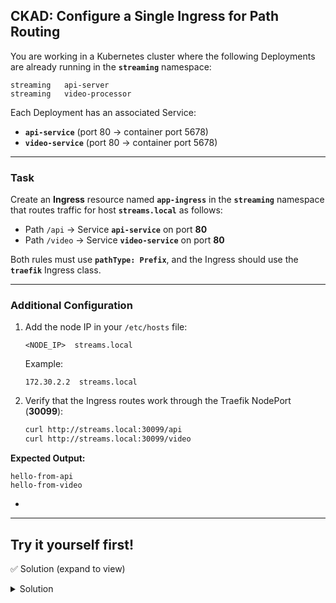 ## **CKAD: Configure a Single Ingress for Path Routing**

You are working in a Kubernetes cluster where the following Deployments are already running in the **`streaming`** namespace:

```
streaming   api-server
streaming   video-processor
```

Each Deployment has an associated Service:

* **`api-service`** (port 80 → container port 5678)
* **`video-service`** (port 80 → container port 5678)

---

### **Task**

Create an **Ingress** resource named **`app-ingress`** in the **`streaming`** namespace that routes traffic for host **`streams.local`** as follows:

* Path `/api` → Service **`api-service`** on port **80**
* Path `/video` → Service **`video-service`** on port **80**

Both rules must use **`pathType: Prefix`**, and the Ingress should use the **`traefik`** Ingress class.

---

### **Additional Configuration**

1. Add the node IP in your `/etc/hosts` file:

   ```
   <NODE_IP>  streams.local
   ```

   Example:

   ```
   172.30.2.2  streams.local
   ```

2. Verify that the Ingress routes work through the Traefik NodePort (**30099**):

   ```bash
   curl http://streams.local:30099/api
   curl http://streams.local:30099/video
   ```

**Expected Output:**

```
hello-from-api
hello-from-video
```

-


---

## Try it yourself first!

✅ Solution (expand to view)
<details><summary>Solution</summary></summary>


1. Apply Ingress:

```bash
kubectl apply -f - <<'EOF'
apiVersion: networking.k8s.io/v1
kind: Ingress
metadata:
  name: app-ingress
  namespace: streaming
  annotations:
    kubernetes.io/ingress.class: "traefik"
spec:
  ingressClassName: traefik
  rules:
  - host: streams.local
    http:
      paths:
      - path: /api
        pathType: Prefix
        backend:
          service:
            name: api-service
            port: { number: 80 }
      - path: /video
        pathType: Prefix
        backend:
          service:
            name: video-service
            port: { number: 80 }
EOF
```

2. Add hosts entry (replace `<NODE_IP>`):

```bash
echo "<NODE_IP> streams.local" | sudo tee -a /etc/hosts
```

3. Test via Traefik NodePort 30099:

```bash
curl http://streams.local:30099/api   # -> hello-from-api
curl http://streams.local:30099/video # -> hello-from-video
```

Done.

</details>
